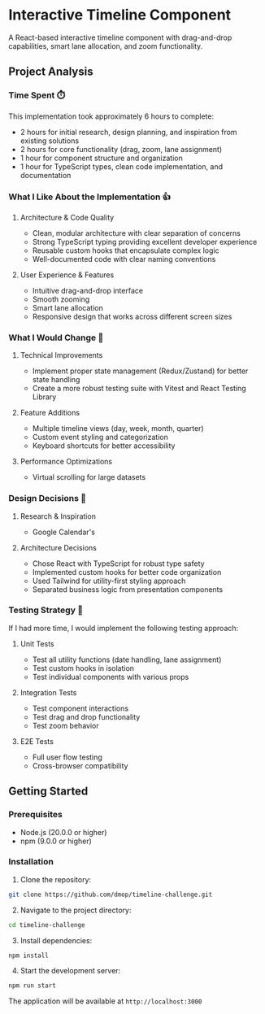 # Interactive Timeline Component

A React-based interactive timeline component with drag-and-drop capabilities, smart lane allocation, and zoom functionality.

## Project Analysis

### Time Spent ⏱️

This implementation took approximately 6 hours to complete:

- 2 hours for initial research, design planning, and inspiration from existing solutions
- 2 hours for core functionality (drag, zoom, lane assignment)
- 1 hour for component structure and organization
- 1 hour for TypeScript types, clean code implementation, and documentation

### What I Like About the Implementation 👍

1. Architecture & Code Quality

   - Clean, modular architecture with clear separation of concerns
   - Strong TypeScript typing providing excellent developer experience
   - Reusable custom hooks that encapsulate complex logic
   - Well-documented code with clear naming conventions

2. User Experience & Features
   - Intuitive drag-and-drop interface
   - Smooth zooming
   - Smart lane allocation
   - Responsive design that works across different screen sizes

### What I Would Change 🔄

1. Technical Improvements

   - Implement proper state management (Redux/Zustand) for better state handling
   - Create a more robust testing suite with Vitest and React Testing Library

2. Feature Additions

   - Multiple timeline views (day, week, month, quarter)
   - Custom event styling and categorization
   - Keyboard shortcuts for better accessibility

3. Performance Optimizations
   - Virtual scrolling for large datasets

### Design Decisions 🎨

1. Research & Inspiration

   - Google Calendar's

2. Architecture Decisions
   - Chose React with TypeScript for robust type safety
   - Implemented custom hooks for better code organization
   - Used Tailwind for utility-first styling approach
   - Separated business logic from presentation components

### Testing Strategy 🧪

If I had more time, I would implement the following testing approach:

1. Unit Tests

   - Test all utility functions (date handling, lane assignment)
   - Test custom hooks in isolation
   - Test individual components with various props

2. Integration Tests

   - Test component interactions
   - Test drag and drop functionality
   - Test zoom behavior

3. E2E Tests
   - Full user flow testing
   - Cross-browser compatibility

## Getting Started

### Prerequisites

- Node.js (20.0.0 or higher)
- npm (9.0.0 or higher)

### Installation

1. Clone the repository:

```bash
git clone https://github.com/dmop/timeline-challenge.git
```

2. Navigate to the project directory:

```bash
cd timeline-challenge
```

3. Install dependencies:

```bash
npm install
```

4. Start the development server:

```bash
npm run start
```

The application will be available at `http://localhost:3000`
